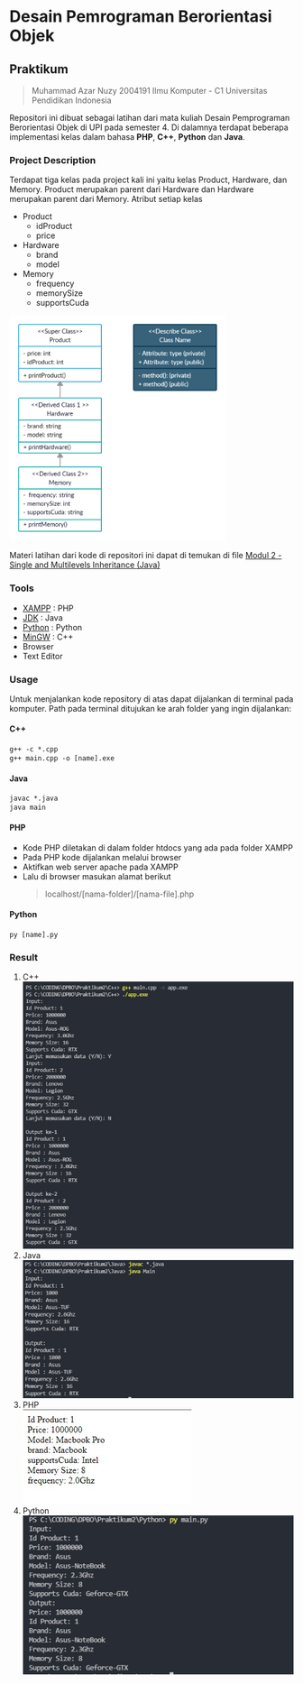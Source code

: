 # Desain Pemrograman Berorientasi Objek

## Praktikum 
> Muhammad Azar Nuzy 
> 2004191
> Ilmu Komputer - C1
> Universitas Pendidikan Indonesia

Repositori ini dibuat sebagai latihan dari mata kuliah Desain Pemprograman Berorientasi Objek di UPI pada semester 4. Di dalamnya terdapat beberapa implementasi kelas dalam bahasa  **PHP**, **C++**, **Python** dan **Java**.

### Project Description
Terdapat tiga kelas pada project kali ini yaitu kelas Product, Hardware, dan Memory. Product merupakan parent dari Hardware dan Hardware merupakan parent dari Memory. Atribut setiap kelas
- Product
  - idProduct 
  - price
- Hardware
  - brand
  - model
- Memory
  - frequency
  - memorySize
  - supportsCuda

<img src="https://github.com/azarnuzy/LATIHAN2DPBO2022/blob/master/classDiagram2.png" style="height:400px; text-align: center;">  

Materi latihan dari kode di repositori ini dapat di temukan di file  [Modul 2 - Single and Multilevels Inheritance (Java)](https://github.com/azarnuzy/LATIHAN2DPBO2022.git)

### Tools
- [XAMPP](https://www.apachefriends.org/download.html) : PHP 
- [JDK](https://www.oracle.com/java/technologies/downloads/) : Java
- [Python](https://www.python.org/) : Python
- [MinGW](https://sourceforge.net/projects/mingw-w64/) : C++
- Browser
- Text Editor

### Usage

Untuk menjalankan kode repository di atas dapat dijalankan di terminal pada komputer. Path pada terminal ditujukan ke arah folder yang ingin dijalankan:

#### C++
```
g++ -c *.cpp
g++ main.cpp -o [name].exe
```

#### Java
```
javac *.java
java main
```

#### PHP
- Kode PHP diletakan di dalam folder htdocs yang ada pada folder XAMPP
- Pada PHP kode dijalankan melalui browser
- Aktifkan web server apache pada XAMPP
- Lalu di browser masukan alamat berikut 
  > localhost/[nama-folder]/[nama-file].php

#### Python
```
py [name].py
```

### Result
1. C++<br/>
![CPPResult](https://github.com/azarnuzy/LATIHAN2DPBO2022/blob/master/ScreenShot/CPPResult.jpg)
2. Java<br/>
![javaResult](https://github.com/azarnuzy/LATIHAN2DPBO2022/blob/master/ScreenShot/javaResult.jpg)
3. PHP<br/>
![PHPResult](https://github.com/azarnuzy/LATIHAN2DPBO2022/blob/master/ScreenShot/PHPResult.jpg)
4. Python<br/>
![pythonResult](https://github.com/azarnuzy/LATIHAN2DPBO2022/blob/master/ScreenShot/pythonResult.jpg)